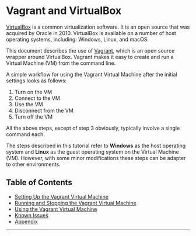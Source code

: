 # Vagrant and VirtualBox

[VirtualBox][1] is a common virtualization software. It is an open source that was acquired by 
Oracle in 2010. VirtualBox is available on a number of host operating systems, including: Windows, 
Linux, and macOS. 

This document describes the use of [Vagrant][2], which is an open source wrapper around VirtualBox.
Vagrant makes it easy to create and run a Virtual Machine (VM) from the command line.

A simple workflow for using the Vagrant Virtual Machine after the initial settings looks as follows:

1. Turn on the VM
2. Connect to the VM
3. Use the VM
4. Disconnect from the VM
5. Turn off the VM

All the above steps, except of step 3 obviously, typically involve a single command each.

The steps described in this tutorial refer to **Windows** as the host operating system and **Linux**
as the guest operating system on the Virtual Machine (VM). However, with some minor modifications
these steps can be adapter to other environments.

## Table of Contents

- [Setting Up the Vagrant Virtual Machine](setup.md)
- [Running and Stopping the Vagrant Virtual Machine](controlling_vm.md)
- [Using the Vagrant Virtual Machine](using_vm.md)
- [Known Issues](known_issues.md)
- [Appendix](appendix.md)

---

[1]: https://www.virtualbox.org/
[2]: https://www.vagrantup.com/

